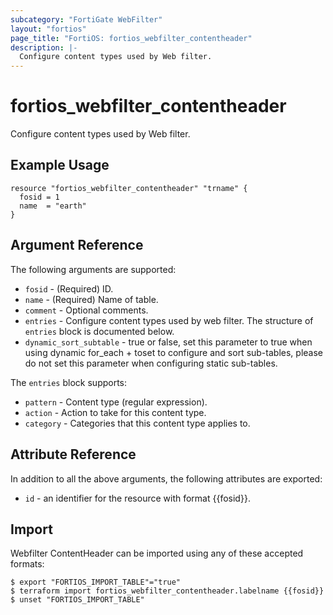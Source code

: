 ```yaml
---
subcategory: "FortiGate WebFilter"
layout: "fortios"
page_title: "FortiOS: fortios_webfilter_contentheader"
description: |-
  Configure content types used by Web filter.
---
```


# fortios_webfilter_contentheader
Configure content types used by Web filter.

## Example Usage

```hcl
resource "fortios_webfilter_contentheader" "trname" {
  fosid = 1
  name  = "earth"
}
```

## Argument Reference


The following arguments are supported:

* `fosid` - (Required) ID.
* `name` - (Required) Name of table.
* `comment` - Optional comments.
* `entries` - Configure content types used by web filter. The structure of `entries` block is documented below.
* `dynamic_sort_subtable` - true or false, set this parameter to true when using dynamic for_each + toset to configure and sort sub-tables, please do not set this parameter when configuring static sub-tables.

The `entries` block supports:

* `pattern` - Content type (regular expression).
* `action` - Action to take for this content type.
* `category` - Categories that this content type applies to.


## Attribute Reference

In addition to all the above arguments, the following attributes are exported:
* `id` - an identifier for the resource with format {{fosid}}.

## Import

Webfilter ContentHeader can be imported using any of these accepted formats:
```
$ export "FORTIOS_IMPORT_TABLE"="true"
$ terraform import fortios_webfilter_contentheader.labelname {{fosid}}
$ unset "FORTIOS_IMPORT_TABLE"
```
